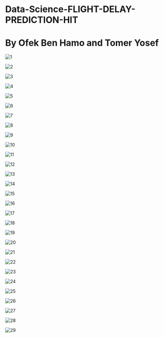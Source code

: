 # Data-Science-FLIGHT-DELAY-PREDICTION-HIT
# By Ofek Ben Hamo and Tomer Yosef 

![1](https://raw.githubusercontent.com/tomeryosef/Data-Science-FLIGHT-DELAY-PREDICTION-HIT/main/Flight%20Delay%20Prediction%20-%20Tomer%20%26%20Ofek/Flight%20Delay%20Prediction%20-%20Tomer%20%26%20Ofek-01.png)

![2](https://raw.githubusercontent.com/tomeryosef/Data-Science-FLIGHT-DELAY-PREDICTION-HIT/main/Flight%20Delay%20Prediction%20-%20Tomer%20%26%20Ofek/Flight%20Delay%20Prediction%20-%20Tomer%20%26%20Ofek-02.png)

![3](https://raw.githubusercontent.com/tomeryosef/Data-Science-FLIGHT-DELAY-PREDICTION-HIT/main/Flight%20Delay%20Prediction%20-%20Tomer%20%26%20Ofek/Flight%20Delay%20Prediction%20-%20Tomer%20%26%20Ofek-03.png)

![4](https://raw.githubusercontent.com/tomeryosef/Data-Science-FLIGHT-DELAY-PREDICTION-HIT/main/Flight%20Delay%20Prediction%20-%20Tomer%20%26%20Ofek/Flight%20Delay%20Prediction%20-%20Tomer%20%26%20Ofek-04.png)

![5]([https://raw.githubusercontent.com/tomeryosef/Data-Science-FLIGHT-DELAY-PREDICTION-HIT/main/Flight%20Delay%20Prediction%20-%20Tomer%20%26%20Ofek/Flight%20Delay%20Prediction%20-%20Tomer%20%26%20Ofek-01.png](https://github.com/tomeryosef/Data-Science-FLIGHT-DELAY-PREDICTION-HIT/blob/main/Flight%20Delay%20Prediction%20-%20Tomer%20&%20Ofek/Flight%20Delay%20Prediction%20-%20Tomer%20&%20Ofek-05.png?raw=true))

![6]([https://raw.githubusercontent.com/tomeryosef/Data-Science-FLIGHT-DELAY-PREDICTION-HIT/main/Flight%20Delay%20Prediction%20-%20Tomer%20%26%20Ofek/Flight%20Delay%20Prediction%20-%20Tomer%20%26%20Ofek-01.png](https://github.com/tomeryosef/Data-Science-FLIGHT-DELAY-PREDICTION-HIT/blob/main/Flight%20Delay%20Prediction%20-%20Tomer%20&%20Ofek/Flight%20Delay%20Prediction%20-%20Tomer%20&%20Ofek-06.png?raw=true))

![7]([https://raw.githubusercontent.com/tomeryosef/Data-Science-FLIGHT-DELAY-PREDICTION-HIT/main/Flight%20Delay%20Prediction%20-%20Tomer%20%26%20Ofek/Flight%20Delay%20Prediction%20-%20Tomer%20%26%20Ofek-01.png](https://github.com/tomeryosef/Data-Science-FLIGHT-DELAY-PREDICTION-HIT/blob/main/Flight%20Delay%20Prediction%20-%20Tomer%20&%20Ofek/Flight%20Delay%20Prediction%20-%20Tomer%20&%20Ofek-07.png?raw=true))

![8]([https://raw.githubusercontent.com/tomeryosef/Data-Science-FLIGHT-DELAY-PREDICTION-HIT/main/Flight%20Delay%20Prediction%20-%20Tomer%20%26%20Ofek/Flight%20Delay%20Prediction%20-%20Tomer%20%26%20Ofek-01.png](https://github.com/tomeryosef/Data-Science-FLIGHT-DELAY-PREDICTION-HIT/blob/main/Flight%20Delay%20Prediction%20-%20Tomer%20&%20Ofek/Flight%20Delay%20Prediction%20-%20Tomer%20&%20Ofek-08.png?raw=true))

![9]([https://raw.githubusercontent.com/tomeryosef/Data-Science-FLIGHT-DELAY-PREDICTION-HIT/main/Flight%20Delay%20Prediction%20-%20Tomer%20%26%20Ofek/Flight%20Delay%20Prediction%20-%20Tomer%20%26%20Ofek-01.png](https://github.com/tomeryosef/Data-Science-FLIGHT-DELAY-PREDICTION-HIT/blob/main/Flight%20Delay%20Prediction%20-%20Tomer%20&%20Ofek/Flight%20Delay%20Prediction%20-%20Tomer%20&%20Ofek-09.png?raw=true))

![10]([https://raw.githubusercontent.com/tomeryosef/Data-Science-FLIGHT-DELAY-PREDICTION-HIT/main/Flight%20Delay%20Prediction%20-%20Tomer%20%26%20Ofek/Flight%20Delay%20Prediction%20-%20Tomer%20%26%20Ofek-01.png](https://github.com/tomeryosef/Data-Science-FLIGHT-DELAY-PREDICTION-HIT/blob/main/Flight%20Delay%20Prediction%20-%20Tomer%20&%20Ofek/Flight%20Delay%20Prediction%20-%20Tomer%20&%20Ofek-10.png?raw=true))

![11]([https://raw.githubusercontent.com/tomeryosef/Data-Science-FLIGHT-DELAY-PREDICTION-HIT/main/Flight%20Delay%20Prediction%20-%20Tomer%20%26%20Ofek/Flight%20Delay%20Prediction%20-%20Tomer%20%26%20Ofek-01.png](https://github.com/tomeryosef/Data-Science-FLIGHT-DELAY-PREDICTION-HIT/blob/main/Flight%20Delay%20Prediction%20-%20Tomer%20&%20Ofek/Flight%20Delay%20Prediction%20-%20Tomer%20&%20Ofek-11.png?raw=true))

![12]([https://raw.githubusercontent.com/tomeryosef/Data-Science-FLIGHT-DELAY-PREDICTION-HIT/main/Flight%20Delay%20Prediction%20-%20Tomer%20%26%20Ofek/Flight%20Delay%20Prediction%20-%20Tomer%20%26%20Ofek-01.png](https://github.com/tomeryosef/Data-Science-FLIGHT-DELAY-PREDICTION-HIT/blob/main/Flight%20Delay%20Prediction%20-%20Tomer%20&%20Ofek/Flight%20Delay%20Prediction%20-%20Tomer%20&%20Ofek-12.png?raw=true))

![13]([https://raw.githubusercontent.com/tomeryosef/Data-Science-FLIGHT-DELAY-PREDICTION-HIT/main/Flight%20Delay%20Prediction%20-%20Tomer%20%26%20Ofek/Flight%20Delay%20Prediction%20-%20Tomer%20%26%20Ofek-01.png](https://github.com/tomeryosef/Data-Science-FLIGHT-DELAY-PREDICTION-HIT/blob/main/Flight%20Delay%20Prediction%20-%20Tomer%20&%20Ofek/Flight%20Delay%20Prediction%20-%20Tomer%20&%20Ofek-13.png?raw=true))

![14]([https://raw.githubusercontent.com/tomeryosef/Data-Science-FLIGHT-DELAY-PREDICTION-HIT/main/Flight%20Delay%20Prediction%20-%20Tomer%20%26%20Ofek/Flight%20Delay%20Prediction%20-%20Tomer%20%26%20Ofek-01.png](https://github.com/tomeryosef/Data-Science-FLIGHT-DELAY-PREDICTION-HIT/blob/main/Flight%20Delay%20Prediction%20-%20Tomer%20&%20Ofek/Flight%20Delay%20Prediction%20-%20Tomer%20&%20Ofek-14.png?raw=true))

![15]([https://raw.githubusercontent.com/tomeryosef/Data-Science-FLIGHT-DELAY-PREDICTION-HIT/main/Flight%20Delay%20Prediction%20-%20Tomer%20%26%20Ofek/Flight%20Delay%20Prediction%20-%20Tomer%20%26%20Ofek-01.png](https://github.com/tomeryosef/Data-Science-FLIGHT-DELAY-PREDICTION-HIT/blob/main/Flight%20Delay%20Prediction%20-%20Tomer%20&%20Ofek/Flight%20Delay%20Prediction%20-%20Tomer%20&%20Ofek-15.png?raw=true))

![16]([https://raw.githubusercontent.com/tomeryosef/Data-Science-FLIGHT-DELAY-PREDICTION-HIT/main/Flight%20Delay%20Prediction%20-%20Tomer%20%26%20Ofek/Flight%20Delay%20Prediction%20-%20Tomer%20%26%20Ofek-01.png](https://github.com/tomeryosef/Data-Science-FLIGHT-DELAY-PREDICTION-HIT/blob/main/Flight%20Delay%20Prediction%20-%20Tomer%20&%20Ofek/Flight%20Delay%20Prediction%20-%20Tomer%20&%20Ofek-16.png?raw=true))

![17]([https://raw.githubusercontent.com/tomeryosef/Data-Science-FLIGHT-DELAY-PREDICTION-HIT/main/Flight%20Delay%20Prediction%20-%20Tomer%20%26%20Ofek/Flight%20Delay%20Prediction%20-%20Tomer%20%26%20Ofek-01.png](https://github.com/tomeryosef/Data-Science-FLIGHT-DELAY-PREDICTION-HIT/blob/main/Flight%20Delay%20Prediction%20-%20Tomer%20&%20Ofek/Flight%20Delay%20Prediction%20-%20Tomer%20&%20Ofek-17.png?raw=true))

![18]([https://raw.githubusercontent.com/tomeryosef/Data-Science-FLIGHT-DELAY-PREDICTION-HIT/main/Flight%20Delay%20Prediction%20-%20Tomer%20%26%20Ofek/Flight%20Delay%20Prediction%20-%20Tomer%20%26%20Ofek-01.png](https://github.com/tomeryosef/Data-Science-FLIGHT-DELAY-PREDICTION-HIT/blob/main/Flight%20Delay%20Prediction%20-%20Tomer%20&%20Ofek/Flight%20Delay%20Prediction%20-%20Tomer%20&%20Ofek-18.png?raw=true))

![19]([https://raw.githubusercontent.com/tomeryosef/Data-Science-FLIGHT-DELAY-PREDICTION-HIT/main/Flight%20Delay%20Prediction%20-%20Tomer%20%26%20Ofek/Flight%20Delay%20Prediction%20-%20Tomer%20%26%20Ofek-01.png](https://github.com/tomeryosef/Data-Science-FLIGHT-DELAY-PREDICTION-HIT/blob/main/Flight%20Delay%20Prediction%20-%20Tomer%20&%20Ofek/Flight%20Delay%20Prediction%20-%20Tomer%20&%20Ofek-19.png?raw=true))

![20]([https://raw.githubusercontent.com/tomeryosef/Data-Science-FLIGHT-DELAY-PREDICTION-HIT/main/Flight%20Delay%20Prediction%20-%20Tomer%20%26%20Ofek/Flight%20Delay%20Prediction%20-%20Tomer%20%26%20Ofek-01.png](https://github.com/tomeryosef/Data-Science-FLIGHT-DELAY-PREDICTION-HIT/blob/main/Flight%20Delay%20Prediction%20-%20Tomer%20&%20Ofek/Flight%20Delay%20Prediction%20-%20Tomer%20&%20Ofek-20.png?raw=true))

![21]([https://raw.githubusercontent.com/tomeryosef/Data-Science-FLIGHT-DELAY-PREDICTION-HIT/main/Flight%20Delay%20Prediction%20-%20Tomer%20%26%20Ofek/Flight%20Delay%20Prediction%20-%20Tomer%20%26%20Ofek-01.png](https://github.com/tomeryosef/Data-Science-FLIGHT-DELAY-PREDICTION-HIT/blob/main/Flight%20Delay%20Prediction%20-%20Tomer%20&%20Ofek/Flight%20Delay%20Prediction%20-%20Tomer%20&%20Ofek-21.png?raw=true))

![22]([https://raw.githubusercontent.com/tomeryosef/Data-Science-FLIGHT-DELAY-PREDICTION-HIT/main/Flight%20Delay%20Prediction%20-%20Tomer%20%26%20Ofek/Flight%20Delay%20Prediction%20-%20Tomer%20%26%20Ofek-01.png](https://github.com/tomeryosef/Data-Science-FLIGHT-DELAY-PREDICTION-HIT/blob/main/Flight%20Delay%20Prediction%20-%20Tomer%20&%20Ofek/Flight%20Delay%20Prediction%20-%20Tomer%20&%20Ofek-22.png?raw=true))

![23]([https://raw.githubusercontent.com/tomeryosef/Data-Science-FLIGHT-DELAY-PREDICTION-HIT/main/Flight%20Delay%20Prediction%20-%20Tomer%20%26%20Ofek/Flight%20Delay%20Prediction%20-%20Tomer%20%26%20Ofek-01.png](https://github.com/tomeryosef/Data-Science-FLIGHT-DELAY-PREDICTION-HIT/blob/main/Flight%20Delay%20Prediction%20-%20Tomer%20&%20Ofek/Flight%20Delay%20Prediction%20-%20Tomer%20&%20Ofek-23.png?raw=true))

![24]([https://raw.githubusercontent.com/tomeryosef/Data-Science-FLIGHT-DELAY-PREDICTION-HIT/main/Flight%20Delay%20Prediction%20-%20Tomer%20%26%20Ofek/Flight%20Delay%20Prediction%20-%20Tomer%20%26%20Ofek-01.png](https://github.com/tomeryosef/Data-Science-FLIGHT-DELAY-PREDICTION-HIT/blob/main/Flight%20Delay%20Prediction%20-%20Tomer%20&%20Ofek/Flight%20Delay%20Prediction%20-%20Tomer%20&%20Ofek-24.png?raw=true))

![25]([https://raw.githubusercontent.com/tomeryosef/Data-Science-FLIGHT-DELAY-PREDICTION-HIT/main/Flight%20Delay%20Prediction%20-%20Tomer%20%26%20Ofek/Flight%20Delay%20Prediction%20-%20Tomer%20%26%20Ofek-01.png](https://github.com/tomeryosef/Data-Science-FLIGHT-DELAY-PREDICTION-HIT/blob/main/Flight%20Delay%20Prediction%20-%20Tomer%20&%20Ofek/Flight%20Delay%20Prediction%20-%20Tomer%20&%20Ofek-25.png?raw=true))

![26]([https://raw.githubusercontent.com/tomeryosef/Data-Science-FLIGHT-DELAY-PREDICTION-HIT/main/Flight%20Delay%20Prediction%20-%20Tomer%20%26%20Ofek/Flight%20Delay%20Prediction%20-%20Tomer%20%26%20Ofek-01.png](https://github.com/tomeryosef/Data-Science-FLIGHT-DELAY-PREDICTION-HIT/blob/main/Flight%20Delay%20Prediction%20-%20Tomer%20&%20Ofek/Flight%20Delay%20Prediction%20-%20Tomer%20&%20Ofek-26.png?raw=true))

![27]([https://raw.githubusercontent.com/tomeryosef/Data-Science-FLIGHT-DELAY-PREDICTION-HIT/main/Flight%20Delay%20Prediction%20-%20Tomer%20%26%20Ofek/Flight%20Delay%20Prediction%20-%20Tomer%20%26%20Ofek-01.png](https://github.com/tomeryosef/Data-Science-FLIGHT-DELAY-PREDICTION-HIT/blob/main/Flight%20Delay%20Prediction%20-%20Tomer%20&%20Ofek/Flight%20Delay%20Prediction%20-%20Tomer%20&%20Ofek-27.png?raw=true))

![28]([https://raw.githubusercontent.com/tomeryosef/Data-Science-FLIGHT-DELAY-PREDICTION-HIT/main/Flight%20Delay%20Prediction%20-%20Tomer%20%26%20Ofek/Flight%20Delay%20Prediction%20-%20Tomer%20%26%20Ofek-01.png](https://github.com/tomeryosef/Data-Science-FLIGHT-DELAY-PREDICTION-HIT/blob/main/Flight%20Delay%20Prediction%20-%20Tomer%20&%20Ofek/Flight%20Delay%20Prediction%20-%20Tomer%20&%20Ofek-28.png?raw=true))

![29]([https://raw.githubusercontent.com/tomeryosef/Data-Science-FLIGHT-DELAY-PREDICTION-HIT/main/Flight%20Delay%20Prediction%20-%20Tomer%20%26%20Ofek/Flight%20Delay%20Prediction%20-%20Tomer%20%26%20Ofek-01.png](https://github.com/tomeryosef/Data-Science-FLIGHT-DELAY-PREDICTION-HIT/blob/main/Flight%20Delay%20Prediction%20-%20Tomer%20&%20Ofek/Flight%20Delay%20Prediction%20-%20Tomer%20&%20Ofek-29.png?raw=true))
